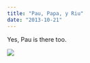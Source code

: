 ```yaml
---
title: "Pau, Papa, y Riu"
date: "2013-10-21"
---
```


Yes, Pau is there too.

![](images/tumblr_inline_mv0xs3ZHNU1qlj3bd.jpg)

